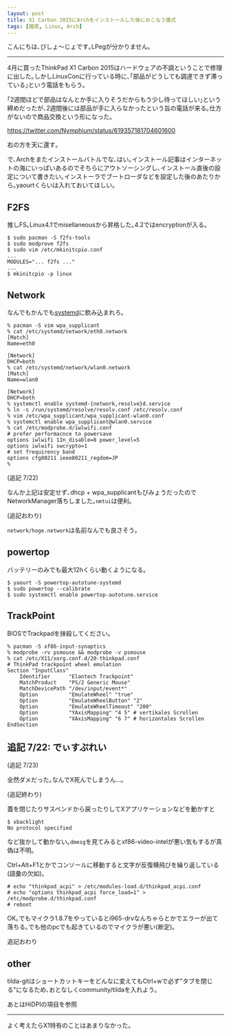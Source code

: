 ```yaml
---
layout: post
title: X1 Carbon 2015にArchをインストールした後におこなう儀式
tags: [雑感, Linux, Arch]
---
```

こんにちは､びしょ〜じょです｡LPegが分かりません｡

---

4月に買ったThinkPad X1 Carbon 2015はハードウェアの不調ということで修理に出した｡しかしLinuxConに行っている時に､｢部品がどうしても調達できず滞っている｣という電話をもらう｡

｢2週間ほどで部品はなんとか手に入りそうだからもう少し待ってほしい｣という締めだったが､2週間後には部品が手に入らなかったという旨の電話が来る｡仕方がないので商品交換という形になった｡

https://twitter.com/Nymphium/status/619357181704601600

右の方を天に還す｡

で､Archをまたインストールバトルでな､はい｡インストール記事はインターネットの海にいっぱいあるのでそちらにアウトソーシングし､インストール直後の設定について書きたい｡インストーラでブートローダなどを設定した後のあたりから｡yaourtくらいは入れておいてほしい｡

## F2FS
推しFS｡Linux4.1でmisellaneousから昇格した｡4.2ではencryptionが入る｡

```
$ sudo pacman -S f2fs-tools
$ sudo modprove f2fs
$ sudo vim /etc/mkinitcpio.conf
...
MODULES="... f2fs ..."
...
$ mkinitcpio -p linux
```

## Network
なんでもかんでも[systemd](https://wiki.archlinux.org/index.php/Systemd-networkd)に飲み込まれろ｡

```
% pacman -S vim wpa_supplicant
% cat /etc/systemd/network/eth0.network
[Match]
Name=eth0

[Network]
DHCP=both
% cat /etc/systemd/network/wlan0.network
[Match]
Name=wlan0

[Network]
DHCP=both
% systemctl enable systemd-{network,resolve}d.service
% ln -s /run/systemd/resolve/resolv.conf /etc/resolv.conf
% vim /etc/wpa_supplicant/wpa_supplicant-wlan0.conf
% systemctl enable wpa_supplicant@wlan0.service
% cat /etc/modprobe.d/iwlwifi.conf
# prefer performacnce to powersave
options iwlwifi 11n_disable=8 power_level=5
options iwlwifi swcrypto=1
# set frequirency band
options cfg80211 ieee80211_regdom=JP
%
```

(追記 7/22)

なんか上記は安定せず､dhcp + wpa_supplicantもびみょうだったのでNetworkManager落ちしました｡`nmtui`は便利｡

(追記おわり)

`network/hoge.network`は名前なんでも良さそう｡

## powertop
バッテリーのみでも最大12hくらい動くようになる｡

```
$ yaourt -S powertop-autotune-systemd
$ sudo powertop --calibrate
$ sudo systemctl enable powertop-autotune.service
```

## TrackPoint
BIOSでTrackpadを抹殺してください｡

```
% pacman -S xf86-input-synaptics
% modprobe -rv psmouse && modprobe -v psmouse
% cat /etc/X11/xorg.conf.d/20-thinkpad.conf
# ThinkPad trackpoint wheel emulation
Section "InputClass"
	Identifier      "Elantech Trackpoint"
	MatchProduct    "PS/2 Generic Mouse"
	MatchDevicePath "/dev/input/event*"
	Option          "EmulateWheel" "true"
	Option          "EmulateWheelButton" "2"
	Option          "EmulateWheelTimeout" "200" 
	Option          "YAxisMapping" "4 5" # vertikales Scrollen
	Option          "XAxisMapping" "6 7" # horizontales Scrollen
EndSection
```

## 追記 7/22: でぃすぷれい

(追記 7/23)

全然ダメだった｡なんでX死んでしまうん…｡

(追記終わり)

蓋を閉じたりサスペンドから戻ったりしてXアプリケーションなどを動かすと

```
$ xbacklight
No protocol specified
```

など抜かして動かない｡`dmesg`を見てみるとxf86-video-intelが悪い気もするが真偽は不明｡

Ctrl+Alt+F1とかでコンソールに移動すると文字が反復横飛びを繰り返している(語彙の欠如)｡

```
# echo "thinkpad_acpi" > /etc/modules-load.d/thinkpad_acpi.conf
# echo "options thinkpad_acpi force_load=1" > /etc/modprobe.d/thinkpad.conf
# reboot
```

OK｡でもマイクラ1.8.7をやっているとi965-drvなんちゃらとかでエラーが出て落ちる｡でも他のpcでも起きているのでマイクラが悪い(断定)｡

追記おわり

## other
tilda-gitはショートカットキーをどんなに変えてもCtrl+wで必ず"タブを閉じる"になるため､おとなしくcommunity/tildaを入れよう｡

あとはHiDPIの項目を参照

---
よく考えたらX1特有のことはあまりなかった｡

